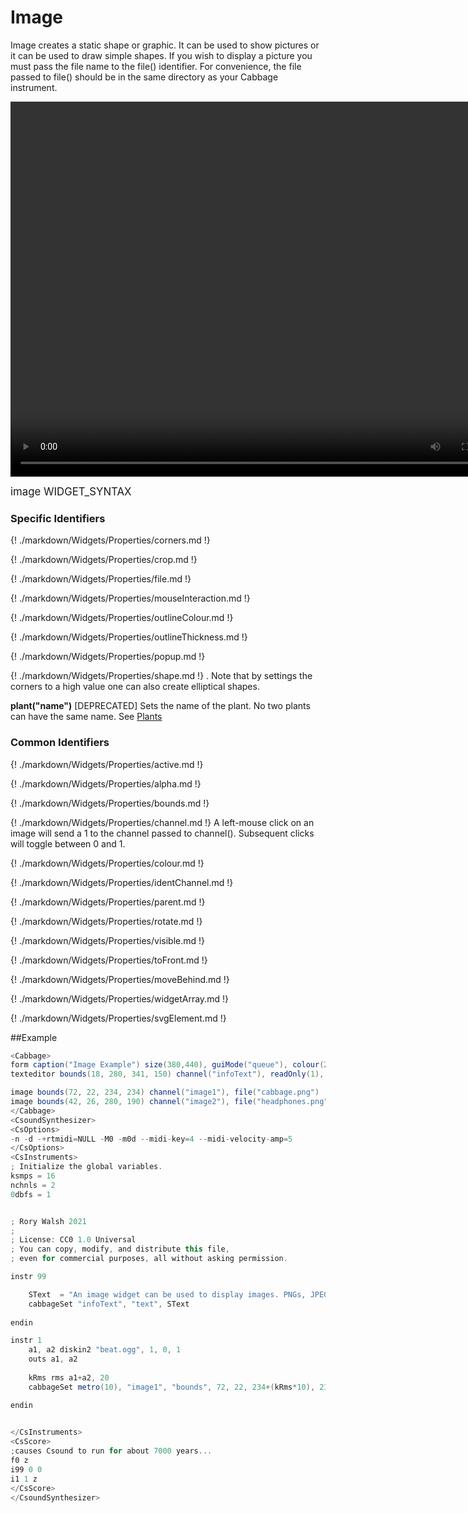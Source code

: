 # Image

Image creates a static shape or graphic. It can be used to show pictures or it can be used to draw simple shapes. If you wish to display a picture you must pass the file name to the file() identifier. For convenience, the file passed to file() should be in the same directory as your Cabbage instrument.


<video width="800" height="600" controls>
<source src="../../images/docs/image.mp4">
</video> 


<big></pre>
image WIDGET_SYNTAX
</pre></big>

### Specific Identifiers

{! ./markdown/Widgets/Properties/corners.md !}

{! ./markdown/Widgets/Properties/crop.md !}

{! ./markdown/Widgets/Properties/file.md !}

{! ./markdown/Widgets/Properties/mouseInteraction.md !}

{! ./markdown/Widgets/Properties/outlineColour.md !}

{! ./markdown/Widgets/Properties/outlineThickness.md !}

{! ./markdown/Widgets/Properties/popup.md !} 

{! ./markdown/Widgets/Properties/shape.md !} . Note that by settings the corners to a high value one can also create elliptical shapes.  

**plant("name")** [DEPRECATED] Sets the name of the plant. No two plants can have the same name. See [Plants](./plants.md)

### Common Identifiers

{! ./markdown/Widgets/Properties/active.md !}  

{! ./markdown/Widgets/Properties/alpha.md !}  

{! ./markdown/Widgets/Properties/bounds.md !}  

{! ./markdown/Widgets/Properties/channel.md !}  A left-mouse click on an image will send a 1 to the channel passed to channel(). Subsequent clicks will toggle between 0 and 1.

{! ./markdown/Widgets/Properties/colour.md !}  

{! ./markdown/Widgets/Properties/identChannel.md !}  

{! ./markdown/Widgets/Properties/parent.md !} 

{! ./markdown/Widgets/Properties/rotate.md !}  

{! ./markdown/Widgets/Properties/visible.md !}  

{! ./markdown/Widgets/Properties/toFront.md !} 

{! ./markdown/Widgets/Properties/moveBehind.md !} 

{! ./markdown/Widgets/Properties/widgetArray.md !} 

{! ./markdown/Widgets/Properties/svgElement.md !} 

<!--(End of identifiers)/-->


##Example
<!--(Widget Example)/-->
```csharp
<Cabbage>
form caption("Image Example") size(380,440), guiMode("queue"), colour(2, 145, 209) pluginId("def1")
texteditor bounds(18, 280, 341, 150) channel("infoText"), readOnly(1), wrap(1), scrollbars(1)

image bounds(72, 22, 234, 234) channel("image1"), file("cabbage.png")
image bounds(42, 26, 280, 190) channel("image2"), file("headphones.png")
</Cabbage>
<CsoundSynthesizer>
<CsOptions>
-n -d -+rtmidi=NULL -M0 -m0d --midi-key=4 --midi-velocity-amp=5
</CsOptions>
<CsInstruments>
; Initialize the global variables. 
ksmps = 16
nchnls = 2
0dbfs = 1


; Rory Walsh 2021 
;
; License: CC0 1.0 Universal
; You can copy, modify, and distribute this file, 
; even for commercial purposes, all without asking permission. 

instr 99

    SText  = "An image widget can be used to display images. PNGs, JPEGSs and basic SVGs are supported. As with all Cabbage widgets, an image widget's attributes can be updated in real time by sending updated identifiers data to its channel. Images can also as as buttons, where a mouse click will toggle between 0 and 1.\n\nIn this example the RMS value from a simple loop is used to drive the size of the Cabbage."  
    cabbageSet "infoText", "text", SText
    
endin

instr 1    
    a1, a2 diskin2 "beat.ogg", 1, 0, 1
    outs a1, a2
    
    kRms rms a1+a2, 20
    cabbageSet metro(10), "image1", "bounds", 72, 22, 234+(kRms*10), 234+(kRms*10)

endin
              

</CsInstruments>
<CsScore>
;causes Csound to run for about 7000 years...
f0 z
i99 0 0
i1 1 z
</CsScore>
</CsoundSynthesizer>

```
<!--(End Widget Example)/-->
